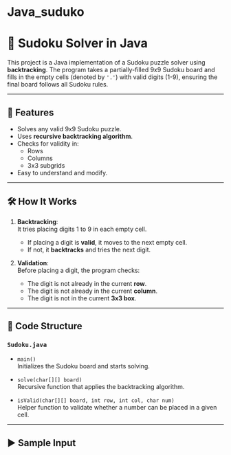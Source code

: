 # Java_suduko
# 🧩 Sudoku Solver in Java

This project is a Java implementation of a Sudoku puzzle solver using **backtracking**. The program takes a partially-filled 9x9 Sudoku board and fills in the empty cells (denoted by `'.'`) with valid digits (1-9), ensuring the final board follows all Sudoku rules.

---

## 📌 Features

- Solves any valid 9x9 Sudoku puzzle.
- Uses **recursive backtracking algorithm**.
- Checks for validity in:
  - Rows
  - Columns
  - 3x3 subgrids
- Easy to understand and modify.

---

## 🛠 How It Works

1. **Backtracking**:  
   It tries placing digits 1 to 9 in each empty cell.
   - If placing a digit is **valid**, it moves to the next empty cell.
   - If not, it **backtracks** and tries the next digit.

2. **Validation**:  
   Before placing a digit, the program checks:
   - The digit is not already in the current **row**.
   - The digit is not already in the current **column**.
   - The digit is not in the current **3x3 box**.

---

## 📂 Code Structure

### `Sudoku.java`

- `main()`  
  Initializes the Sudoku board and starts solving.

- `solve(char[][] board)`  
  Recursive function that applies the backtracking algorithm.

- `isValid(char[][] board, int row, int col, char num)`  
  Helper function to validate whether a number can be placed in a given cell.

---

## ▶️ Sample Input

